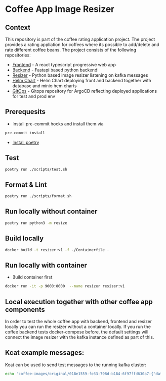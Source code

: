# Coffee App Image Resizer

## Context
This repository is part of the coffee rating application project. The project
provides a rating appliation for coffees where its possible to add/delete and
rate different coffee beans. The project consists of the following repositories:
- [Frontend](https://github.com/andifg/coffee_frontend_ts.git) - A react typescript progressive web app
- [Backend](https://github.com/andifg/coffee_backend.git) - Fastapi based python backend
- [Resizer](https://github.com/andifg/coffee_image_resizer.git) - Python based image resizer listening on kafka messages
- [Helm Chart](https://github.com/andifg/coffee-app-chart.git) - Helm Chart deploying front and backend together with database and minio hem charts
- [GitOps](https://github.com/andifg/coffee-app-gitops.git) - Gitops repository for ArgoCD reflecting deployed applications for test and prod env

## Prerequesits

- Install pre-commit hocks and install them via
```bash
pre-commit install
```

- [Install poetry](https://python-poetry.org/)

## Test
```bash
poetry run ./scripts/test.sh
```

## Format & Lint
```bash
poetry run ./scripts/format.sh
```

## Run locally without container
```bash
poetry run python3 -m resize
```

## Build locally
```bash
docker build -t resizer:v1 -f ./Containerfile .
```

## Run locally with container
- Build container first

```bash
docker run -it -p 9000:8000  --name resizer resizer:v1
```

## Local execution together with other coffee app components

In order to test the whole coffee app with backend, frontend and resizer locally
you can run the resizer without a container locally. If you run the coffee
backend tests docker-compose before, the default settings will connect the
image resizer with the kafka instance defined as part of this.


## Kcat example messages:

Kcat can be used to send test messages to the running kafka cluster:

```bash
echo 'coffee-images/original/018e1559-fe33-798d-b184-6f97ffd630a7:{"data":"3"}' | kcat -b localhost:9095 -t coffee-images -P -K :
```